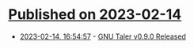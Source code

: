 # [Published on 2023-02-14](index.md)

* [2023-02-14, 16:54:57](https://news.ycombinator.com/item?id=34792176) - [GNU Taler v0.9.0 Released](https://taler.net/en/news/2022-10.html)
